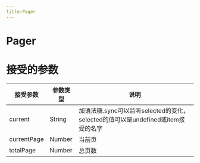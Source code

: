```yaml
---
title:Pager
---
```

# Pager
<ClientOnly>
<pager-demo></pager-demo>
</ClientOnly>

# 接受的参数
|接受参数|参数类型|说明|
| ------ | ------ | ------ |
|current|String|加语法糖.sync可以监听selected的变化，selected的值可以是undefined或item接受的名字|
|currentPage|Number|当前页|
|totalPage|Number|总页数|
